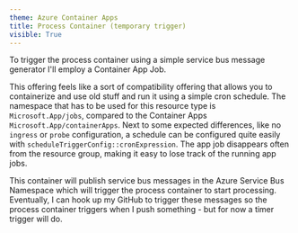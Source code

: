 ```yaml
---
theme: Azure Container Apps
title: Process Container (temporary trigger)
visible: True
---
```


To trigger the process container using a simple service bus message generator I'll employ a Container App Job. 

This offering feels like a sort of compatibility offering that allows you to containerize and use old stuff and run it using a simple cron schedule. The namespace that has to be used for this resource type is `Microsoft.App/jobs`, compared to the Container Apps `Microsoft.App/containerApps`. Next to some expected differences, like no `ingress` or `probe` configuration, a schedule can be configured quite easily with `scheduleTriggerConfig::cronExpression`. The app job disappears often from the resource group, making it easy to lose track of the running app jobs.

This container will publish service bus messages in the Azure Service Bus Namespace which will trigger the process container to start processing. Eventually, I can hook up my GitHub to trigger these messages so the process container triggers when I push something - but for now a timer trigger will do. 
